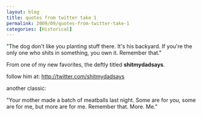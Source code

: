 ```yaml
---
layout: blog
title: quotes from twitter take 1
permalink: 2009/09/quotes-from-twitter-take-1
categories: [Historical]
---
```


<p>"The dog don't like you planting stuff there. It's his backyard. If you're the only one who shits in something, you own it. Remember that."</p>
<p>From one of my new favorites, the deftly titled <b>shitmydadsays</b>.</p>
<p>follow him at: <a href="http://twitter.com/shitmydadsays" title="http://twitter.com/shitmydadsays">http://twitter.com/shitmydadsays</a></p>
<p>another classic:</p>
<p>"Your mother made a batch of meatballs last night. Some are for you, some are for me, but more are for me. Remember that. More. Me."</p>

